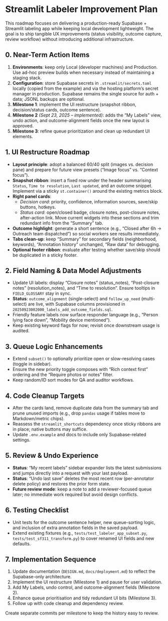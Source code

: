 # Streamlit Labeler Improvement Plan

This roadmap focuses on delivering a production-ready Supabase + Streamlit labeling app while keeping local development lightweight. The goal is to ship tangible UX improvements (status visibility, outcome capture, review workflow) without introducing additional infrastructure.

## 0. Near-Term Action Items

1. **Environments**: keep only Local (developer machines) and Production. Use ad-hoc preview builds when necessary instead of maintaining a staging stack.
2. **Configuration**: store Supabase secrets in `.streamlit/secrets.toml` locally (copied from the example) and via the hosting platform’s secret manager in production. Supabase remains the single source for auth + data; JSONL backups are optional.
3. **Milestone 1**: implement the UI restructure (snapshot ribbon, decision/status cards, outcome sentence).
4. **Milestone 2** *(Sept 23, 2025 – implemented)*: adds the “My Labels” view, undo action, and outcome-alignment fields once the new layout is approved.
5. **Milestone 3**: refine queue prioritization and clean up redundant UI elements.

## 1. UI Restructure Roadmap

- **Layout principle**: adopt a balanced 60/40 split (images vs. decision pane) and prepare for future view presets (“Image focus” vs. “Context focus”).
- **Snapshot ribbon**: insert a fixed row under the header summarising `Status`, `Time to resolution`, `Last updated`, and an outcome snippet. Implement via a sticky `st.container()` around the existing metrics block.
- **Right panel cards**:
  - *Decision card*: priority, confidence, information sources, save/skip buttons, hotkeys.
  - *Status card*: open/closed badge, closure notes, post-closure notes, after-action link.
  Move current widgets into these sections and trim redundant info from the “Summary” tab.
- **Outcome highlight**: generate a short sentence (e.g., “Closed after 6h → Outreach team dispatched”) so social workers see results immediately.
- **Tabs clean-up**: keep “Summary” for secondary fields (neighborhood, keywords), “Annotation history” unchanged, “Raw data” for debugging.
- **Optional footer ribbon**: evaluate after testing whether save/skip should be duplicated in a sticky footer.

## 2. Field Naming & Data Model Adjustments

- Update UI labels: display “Closure notes” (status_notes), “Post-closure notes” (resolution_notes), and “Time to resolution”. Ensure tooltips in `FIELD_GLOSSARY` stay in sync.
- **Status**: `outcome_alignment` (single-select) and `follow_up_need` (multi-select) are live, with Supabase columns provisioned in `20250923002000_labels_add_outcome_fields.sql`.
- Friendly feature labels now surface responder language (e.g., “Person lying face down”, “Mobility device mentioned”).
- Keep existing keyword flags for now; revisit once downstream usage is audited.

## 3. Queue Logic Enhancements

- Extend `subset()` to optionally prioritize open or slow-resolving cases (toggle in sidebar).
- Ensure the new priority toggle composes with “Rich context first” ordering and the “Require photos or notes” filter.
- Keep random/ID sort modes for QA and auditor workflows.

## 4. Code Cleanup Targets

- After the cards land, remove duplicate data from the summary tab and prune unused imports (e.g., drop `pandas` usage if tables move to Markdown/metric chips).
- Reassess the `streamlit_shortcuts` dependency once sticky ribbons are in place; native buttons may suffice.
- Update `.env.example` and docs to include only Supabase-related settings.

## 5. Review & Undo Experience

- **Status**: “My recent labels” sidebar expander lists the latest submissions and jumps directly into a request with your last payload.
- **Status**: “Undo last save” deletes the most recent row (per-annotator delete policy) and restores the prior form state.
- **Future review mode**: keep a note to add a reviewer-focused queue later; no immediate work required but avoid design conflicts.

## 6. Testing Checklist

- Unit tests for the outcome sentence helper, new queue-sorting logic, and inclusion of extra annotation fields in the saved payload.
- Extend existing fixtures (e.g., `tests/test_labeler_app_subset.py`, `tests/test_sf311_transform.py`) to cover renamed UI fields and new defaults.

## 7. Implementation Sequence

1. Update documentation (`DESIGN.md`, `docs/deployment.md`) to reflect the Supabase-only architecture.
2. Implement the UI restructure (Milestone 1) and pause for user validation.
3. Add My Labels, undo control, and outcome-alignment fields (Milestone 2).
4. Enhance queue prioritisation and tidy redundant UI bits (Milestone 3).
5. Follow up with code cleanup and dependency review.

Create separate commits per milestone to keep the history easy to review.
